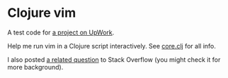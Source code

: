 # Clojure vim
A test code for [a project on UpWork](https://www.upwork.com/ab/applicants/1147125866069315584/job-details).

Help me run vim in a Clojure script interactively.
See [core.clj](https://github.com/maltsev/clojure-vim/blob/master/src/clojure_vim/core.clj) for all info.

I also posted
[a related question](https://stackoverflow.com/questions/56541688/how-to-run-an-interactive-cli-program-from-within-clojure)
to Stack Overflow (you might check it for more background).
